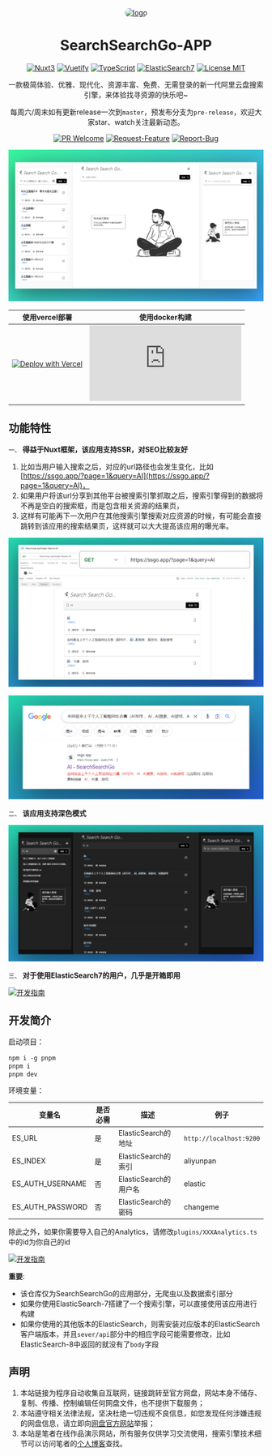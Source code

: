 <div align="center">

<a href="https://ssgo.app" target="blank">
  <img src="https://ssgo.app/logobg.png" height="200px" alt="logo" style="border-radius: 20px"/>
</a>

# SearchSearchGo-APP

[![Nuxt3](https://img.shields.io/badge/Nuxt3-00C58E?style=for-the-badge&logo=nuxt.js&logoColor=white)](https://nuxt.com/)
[![Vuetify](https://img.shields.io/badge/Vuetify-1867C0?style=for-the-badge&logo=vuetify&logoColor=white)](https://vuetifyjs.com/)
[![TypeScript](https://img.shields.io/badge/TypeScript-3178C6?style=for-the-badge&logo=typescript&logoColor=white)](https://www.typescriptlang.org/)
[![ElasticSearch7](https://img.shields.io/badge/ElasticSearch-7-06B8D7?style=for-the-badge&logo=elasticsearch&logoColor=white)](https://www.elastic.co/)
[![License MIT](https://img.shields.io/badge/License-MIT-yellow.svg?style=for-the-badge)](https://opensource.org/license/mit/)


一款极简体验、优雅、现代化、资源丰富、免费、无需登录的新一代阿里云盘搜索引擎，来体验找寻资源的快乐吧~

每周六/周末如有更新release一次到`master`，预发布分支为`pre-release`，欢迎大家star、watch关注最新动态。


[![PR Welcome](https://img.shields.io/badge/PR-Welcome-EA4AAA?style=for-the-badge&logo=git&logoColor=white)](https://github.com/Justin3go/SearchSearchGo/pulls)
[![Request-Feature](https://img.shields.io/badge/Request-Feature-007BFF?style=for-the-badge&logo=github&logoColor=white)](https://github.com/Justin3go/SearchSearchGo/issues/new/choose)
[![Report-Bug](https://img.shields.io/badge/Report-Bug-red?style=for-the-badge&logo=github&logoColor=white)](https://github.com/Justin3go/SearchSearchGo/issues/new/choose)

![PCMoblie-demo](./images/PCMoblie-demo.png)

|使用vercel部署|使用docker构建|
|-|-|
|[![Deploy with Vercel](https://vercel.com/button)](https://vercel.com/new/git/external?repository-url=https%3A%2F%2Fgithub.com%2FJustin3go%2FSearchSearchGo&env=ES_URL,ES_INDEX,ES_AUTH_USERNAME,ES_AUTH_PASSWORD) | [![Docker-部署](https://img.shields.io/badge/Docker-部署→-2496ED?style=for-the-badge&logo=docker&logoColor=white&link=https://www.docker.com)](./docs/docker.md) |

</div>


## 功能特性

`一、` **得益于Nuxt框架，该应用支持SSR，对SEO比较友好**

1. 比如当用户输入搜索之后，对应的url路径也会发生变化，比如[https://ssgo.app/?page=1&query=AI](https://ssgo.app/?page=1&query=AI)，
2. 如果用户将该url分享到其他平台被搜索引擎抓取之后，搜索引擎得到的数据将不再是空白的搜索框，而是包含相关资源的结果页，
3. 这样有可能再下一次用户在其他搜索引擎搜索对应资源的时候，有可能会直接跳转到该应用的搜索结果页，这样就可以大大提高该应用的曝光率。

![SSR-demo](./images/SSR-demo.png)

![SEO-demo](./images/SEO-demo.png)

`二、` **该应用支持深色模式**

![darkMode-demo](./images/darkMode-demo.png)

`三、` **对于使用ElasticSearch7的用户，几乎是开箱即用**

[![开发指南](https://img.shields.io/badge/%E5%BC%80%E5%8F%91%E6%8C%87%E5%8D%97-%E2%86%92-blue?style=for-the-badge&logo=read-the-docs&logoColor=white)](./docs/devGuide.md)

## 开发简介

启动项目：

```shell
npm i -g pnpm
pnpm i
pnpm dev
```

环境变量：

|变量名|是否必需|描述|例子|
|-|-|-|-|
|ES_URL|是|ElasticSearch的地址|`http://localhost:9200`|
|ES_INDEX|是|ElasticSearch的索引|aliyunpan|
|ES_AUTH_USERNAME|否|ElasticSearch的用户名|elastic|
|ES_AUTH_PASSWORD|否|ElasticSearch的密码|changeme|

除此之外，如果你需要导入自己的Analytics，请修改`plugins/XXXAnalytics.ts`中的id为你自己的id

[![开发指南](https://img.shields.io/badge/%E5%BC%80%E5%8F%91%E6%8C%87%E5%8D%97-%E2%86%92-blue?style=for-the-badge&logo=read-the-docs&logoColor=white)](./docs/devGuide.md)

**重要**:

- 该仓库仅为SearchSearchGo的应用部分，无爬虫以及数据索引部分
- 如果你使用ElasticSearch-7搭建了一个搜索引擎，可以直接使用该应用进行构建
- 如果你使用的其他版本的ElasticSearch，则需安装对应版本的ElasticSearch客户端版本，并且`sever/api`部分中的相应字段可能需要修改，比如ElasticSearch-8中返回的就没有了`body`字段

## 声明

1. 本站链接为程序自动收集自互联网，链接跳转至官方网盘，网站本身不储存、复制、传播、控制编辑任何网盘文件，也不提供下载服务；
2. 本站遵守相关法律法规，坚决杜绝一切违规不良信息，如您发现任何涉嫌违规的网盘信息，请立即向[网盘官方网站](https://terms.alicdn.com/legal-agreement/terms/suit_bu1_dingtalk/suit_bu1_dingtalk202103181300_11832.html)举报；
3. 本站是笔者在线作品演示网站，所有服务仅供学习交流使用，搜索引擎技术细节可以访问笔者的[个人博客](https://justin3go.com)查找。
